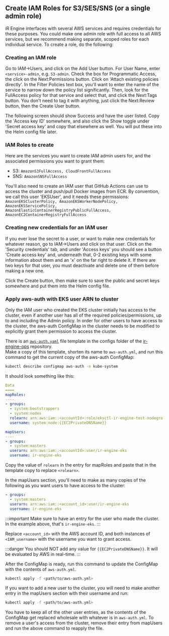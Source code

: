 ## Create IAM Roles for S3/SES/SNS (or a single admin role)

iR Engine interfaces with several AWS services and requires credentials for these purposes. You could make
one admin role with full access to all AWS services, but we recommend making separate, scoped roles for
each individual service. To create a role, do the following:

### Creating an IAM role
Go to IAM->Users, and click on the Add User button. For User Name, enter `<service>-admin`, e.g. `S3-admin`.
Check the box for Programmatic Access, the click on the Next:Permissions button.
Click on 'Attach existing policies directly'. In the Filter Policies text box, you'll want to
enter the name of the service to narrow down the policy list significantly. Then, look for the FullAccess
policy for that service and select that, and click the Next:Tags button. You don't need to tag it with
anything, just click the Next:Review button, then the Create User button.

The following screen should show Success and have the user listed. Copy the 'Access key ID' somewhere, and
also click the Show toggle under 'Secret access key' and copy that elsewhere as well. You will put these
into the Helm config file later.

### IAM Roles to create
Here are the services you want to create IAM admin users for, and the associated permissions you want to
grant them:
 
* S3: `AmazonS3FullAccess, CloudFrontFullAccess`
* SNS: `AmazonSNSFullAccess`

You'll also need to create an IAM user that GitHub Actions can use to access the cluster and push/pull
Docker images from ECR. By convention, we call this user 'EKSUser', and it needs these
permissions: `AmazonEKSClusterPolicy, AmazonEKSWorkerNodePolicy, AmazonEKSServicePolicy, AmazonElasticContainerRegistryPublicFullAccess, AmazonEC2ContainerRegistryFullAccess`

### Creating new credentials for an IAM user
If you ever lose the secret to a user, or want to make new credentials for whatever reason, go to
IAM->Users and click on that user. Click on the 'Security credentials' tab, and under 'Access keys' you
should see a button 'Create access key' and, underneath that, 0-2 existing keys with some information
about them and an 'x' on the far right to delete it. If there are two keys for that user, you 
must deactivate and delete one of them before making a new one.

Click the Create button, then make sure to save the public and secret keys somewhere and put them into
the Helm config file.

### Apply aws-auth with EKS user ARN to cluster

Only the IAM user who created the EKS cluster initially has access to the cluster, even if another
user has all of the required policies/permissions, up to and including the Admin policy. In order
for other users to have access to the cluster, the aws-auth ConfigMap in the cluster needs to be
modified to explicitly grant them permission to access the cluster.

There is an [`aws-auth.yaml`](https://github.com/ir-engine/ir-engine-ops/blob/master/configs/aws-auth-template.yml) file template in the configs folder of the [ir-engine-ops](https://github.com/ir-engine/ir-engine-ops/) repository.  
Make a copy of this template, shorten its name to `aws-auth.yml`, and run this command to get the current copy of the aws-auth ConfigMap:
```bash
kubectl describe configmap aws-auth -n kube-system
```

It should look something like this:
```yaml title="aws-auth.yml" showLineNumbers
Data
====
mapRoles:
----
- groups:
  - system:bootstrappers
  - system:nodes
  rolearn: arn:aws:iam::<accountId>:role/eksctl-ir-engine-test-nodegro-NodeInstanceRole-dXwOpisgTD1e
  username: system:node:{{EC2PrivateDNSName}}

mapUsers:
----
- groups:
  - system:masters
  userarn: arn:aws:iam::<accountId>:user/ir-engine-eks
  username: ir-engine-eks
```

Copy the value of `rolearn` in the entry for mapRoles and paste that in the template copy to replace `<rolearn>`.

In the mapUsers section, you'll need to make as many copies of the following as you want users to have access to the cluster:

```yaml
- groups:
  - system:masters
  userarn: arn:aws:iam::<account_id>:user/ir-engine-eks
  username: ir-engine-eks
```

:::important
Make sure to have an entry for the user who made the cluster.  
In the example above, that's `ir-engine-eks`.
:::

Replace `<account_id>` with the AWS account ID, and both instances of `<IAM_username>` with the username you want to grant access.

:::danger
You should NOT add any value for `{{EC2PrivateDNSName}}`. It will be evaluated by AWS in real-time.
:::

After the ConfigMap is ready, run this command to update the ConfigMap with the contents of `aws-auth.yml`.
```bash
kubectl apply -f <path/to/aws-auth.yml>
```

If you want to add a new user to the cluster, you will need to make another entry in the mapUsers section with their username and run:
 ```bash
 kubectl apply -f <path/to/aws-auth.yml>
 ```

You have to keep all of the other user entries, as the contents of the ConfigMap get replaced wholesale with whatever is in `aws-auth.yml`.
To remove a user's access from the cluster, remove their entry from mapUsers and run the above command to reapply the file.
